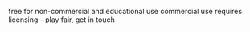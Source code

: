 free for non-commercial and educational use
commercial use requires licensing - play fair, get in touch